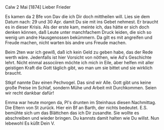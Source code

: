  Calw 2 Mai [1874]
Lieber Frieder

Es kamen da 2 Bfe von Dav die ich Dir doch mittheilen will. Lies sie dem Datum nach: 29 und 30 Apr. damit Du sie mit ins Gebet nehmest. Er braucht es in dieser Krisis. Als der erste kam, meinte ich, das hätte er sich doch denken können, daß Leute unter manchfachem Druck leiden, die sich so wenig um andre Hausgenossen bekümmern. Da gilt es mit angreifen und Freude machen, nicht warten bis andre uns Freude machen.

Beim 2ten war ich gewiß, daß ich kein Geld zu geben habe, das der Rede werth wäre. Jedenfalls ist hier Vorsicht von nöthen, wie Ad's Geschichte lehrt. Nicht einmal associiren möchte ich mich in Eile, aber helfen mit aller geistigen Kraft die Gott täglich gibt, wo man um sie bittet und sie wirklich braucht.

Stkpf nannte Dav einen Pechvogel. Das sind wir Alle. Gott gibt uns keine große Preise im Schlaf, sondern Mühe und Arbeit mit Durchkommen. Seien wir recht dankbar dafür!

Emma war heute morgen da, Pl's drunten im Steinhaus diesen Nachmittag. Die Eltern von St zurück. Hier ein Bf an Barth, der nichts bedeutet. 
E.S. bemühte sich um das Blättchen das ich Dir zusandte. Sie wollte es abschreiben und wieder bringen. Du kannsts damit halten wie Du willst. 
Nun lebewohl Es küßt
 Dein V.
